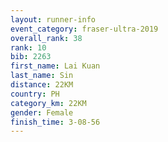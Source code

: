 ```yaml
---
layout: runner-info 
event_category: fraser-ultra-2019 
overall_rank: 38
rank: 10
bib: 2263
first_name: Lai Kuan
last_name: Sin
distance: 22KM
country: PH
category_km: 22KM
gender: Female
finish_time: 3-08-56
---
```

